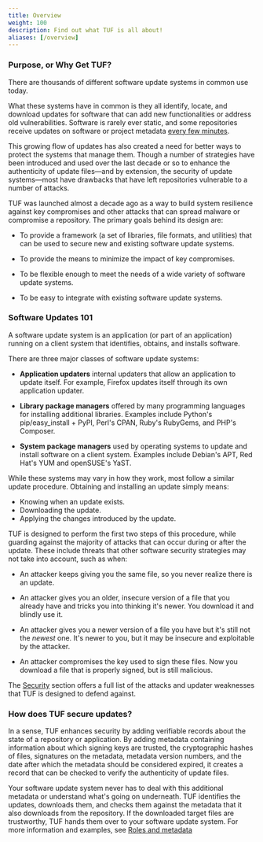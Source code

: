 ```yaml
---
title: Overview
weight: 100
description: Find out what TUF is all about!
aliases: [/overview]
---
```


### Purpose, or Why Get TUF?

There are thousands of different software update systems in common use today.

What these systems have in common is they all identify, locate, and download
updates for software that can add new functionalities or address old
vulnerabilities. Software is rarely ever static, and some repositories receive
updates on software or project metadata
[every few minutes](https://theupdateframework.io/papers/protect-community-repositories-nsdi2016.pdf).

This growing flow of updates has also created a need for better ways to protect
the systems that manage them. Though a number of strategies have been introduced
and used over the last decade or so to enhance the authenticity of update
files—and by extension, the security of update systems—most have drawbacks that
have left repositories vulnerable to a number of attacks.

TUF was launched almost a decade ago as a way to build system resilience against
key compromises and other attacks that can spread malware or compromise a
repository. The primary goals behind its design are:

- To provide a framework (a set of libraries, file formats, and utilities) that
  can be used to secure new and existing software update systems.

- To provide the means to minimize the impact of key compromises.

- To be flexible enough to meet the needs of a wide variety of software update
  systems.

- To be easy to integrate with existing software update systems.

### Software Updates 101

A software update system is an application (or part of an application) running
on a client system that identifies, obtains, and installs software.

There are three major classes of software update systems:

- **Application updaters** internal updaters that allow an application to update
  itself. For example, Firefox updates itself through its own application
  updater.

- **Library package managers** offered by many programming languages for
  installing additional libraries. Examples include Python's pip/easy_install +
  PyPI, Perl's CPAN, Ruby's RubyGems, and PHP's Composer.

- **System package managers** used by operating systems to update and install
  software on a client system. Examples include Debian's APT, Red Hat's YUM and
  openSUSE's YaST.

While these systems may vary in how they work, most follow a similar update
procedure. Obtaining and installing an update simply means:

- Knowing when an update exists.
- Downloading the update.
- Applying the changes introduced by the update.

TUF is designed to perform the first two steps of this procedure, while guarding
against the majority of attacks that can occur during or after the update. These
include threats that other software security strategies may not take into
account, such as when:

- An attacker keeps giving you the same file, so you never realize there is an
  update.

- An attacker gives you an older, insecure version of a file that you already
  have and tricks you into thinking it's newer. You download it and blindly use
  it.

- An attacker gives you a newer version of a file you have but it's still not
  the _newest_ one. It's newer to you, but it may be insecure and exploitable by
  the attacker.

- An attacker compromises the key used to sign these files. Now you download a
  file that is properly signed, but is still malicious.

The [Security](docs/security/) section offers a full list of the attacks and
updater weaknesses that TUF is designed to defend against.

### How does TUF secure updates?

In a sense, TUF enhances security by adding verifiable records about the state
of a repository or application. By adding metadata containing information about
which signing keys are trusted, the cryptographic hashes of files, signatures on
the metadata, metadata version numbers, and the date after which the metadata
should be considered expired, it creates a record that can be checked to verify
the authenticity of update files.

Your software update system never has to deal with this additional metadata or
understand what's going on underneath. TUF identifies the updates, downloads
them, and checks them against the metadata that it also downloads from the
repository. If the downloaded target files are trustworthy, TUF hands them over
to your software update system. For more information and examples, see
[Roles and metadata](docs/metadata/)

